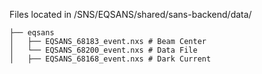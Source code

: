 
Files located in /SNS/EQSANS/shared/sans-backend/data/

```
├── eqsans
│   ├── EQSANS_68183_event.nxs # Beam Center
│   └── EQSANS_68200_event.nxs # Data File
│   ├── EQSANS_68168_event.nxs # Dark Current
```
